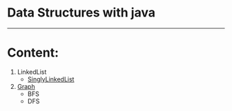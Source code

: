 # Data Structures with java
---

# Content:  
1. LinkedList  
    * [SinglyLinkedList](https://github.com/ironsubhajit/Data-Sturcture-java/blob/main/SinglyLinkedList.java)
2. [Graph](https://github.com/ironsubhajit/Data-Sturcture-java/blob/main/Graph.java)
    * BFS
    * DFS
